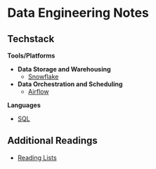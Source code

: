 # Data Engineering Notes

## Techstack
**Tools/Platforms**
- **Data Storage and Warehousing**
  - [Snowflake](https://github.com/b-knd/data-engineering-notes/tree/main/Snowflake)
- **Data Orchestration and Scheduling**
  - [Airflow](https://github.com/b-knd/data-engineering-notes/tree/main/Airflow)

**Languages**
- [SQL](https://github.com/b-knd/data-engineering-notes/tree/main/SQL)

## Additional Readings
- [Reading Lists](https://github.com/b-knd/data-engineering-notes/blob/main/Reading%20List.md)
